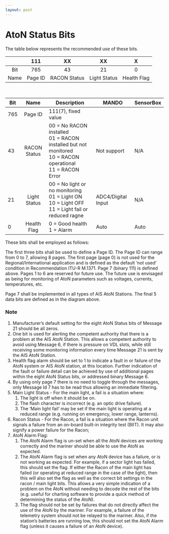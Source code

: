 ```yaml
---
layout: post
---
```

# AtoN Status Bits

The table below represents the recommended use of these bits.

| | 111 | XX | XX | X |
| :--: | :--: | :--: | :--: | :--: |
| Bit | 765 | 43 | 21 | 0|
| Name | Page ID| RACON Status | Light Status| Health Flag|

<br>

| Bit | Name | Description | MANDO| SensorBox|
| -- | :--: | -- | -- | -- |
| 765 | Page ID| 111(7), fixed value| | |
| 43 | RACON Status|00 = No RACON installed<br/>01 = RACON installed but not monitored<br/>10 = RACON operational<br/>11 = RACON Error| Not support| N/A|
| 21 | Light Status|00 = No light or no monitoring<br/>01 = Light ON<br/>10 = Light OFF<br/>11 = Light fail or reduced ragne| ADC4/Digital Input| N/A|
| 0| Health Flag|0 = Good health<br/>1 = Alarm| Auto| Auto|

These bits shall be employed as follows:

The first three bits shall be used to define a Page ID. The Page ID can range from 0 to 7, allowing 8 pages. The first page (page 0) is not used for the Regional/International application and is
defined as the default ‘not used’ condition in Recommendation ITU-R M.1371. Page 7 (binary 111) is defined above. Pages 1 to 6 are reserved for future use. The future use is envisaged as being
for monitoring of AtoN parameters such as voltages, currents, temperatures, etc.

Page 7 shall be implemented in all types of AIS AtoN Stations. The final 5 data bits are defined as
in the diagram above.

### Note

1. Manufacturer’s default setting for the eight AtoN Status bits of Message 21 should be all zeros.
2. One bit is used for alerting the competent authority that there is a problem at the AIS AtoN Station. This allows a competent authority to avoid using Message 6, if there is pressure on VDL slots, while still receiving some monitoring information every time Message 21 is sent by the AIS AtoN Station.
3. Health flag alarm should be set to 1 to indicate a fault in or failure of the AtoN system or AIS AtoN station, at this location. Further indication of the fault or failure detail can be achieved by use of additional pages within the eight AtoN Status bits, or addressed binary Message 6.
4. By using only page 7 there is no need to toggle through the messages, only Message Id 7 has to be read thus allowing an immediate filtering.
5. Main Light Status - For the main light, a fail is a situation where:
    1. The light is off when it should be on.
    2. The flash character is incorrect (e.g. an optic drive failure).
    3. The ‘Main light fail’ may be set if the main light is operating at a reduced range (e.g. running on emergency, lower range, lanterns).
6. Racon Status - For the Racon, a fail is a situation where the Racon unit signals a failure from an on-board built-in integrity test (BIIT). It may also signify a power failure for the Racon;
7. AtoN Alarm Flag:
    1. The AtoN Alarm flag is un-set when all the AtoN devices are working correctly and the mariner should be able to use the AtoN as expected.
    2. The AtoN Alarm flag is set when any AtoN device has a failure, or is not working as expected. For example, if a sector light has failed, this should set the flag. If either the Racon of the main light has failed (or operating at reduced range in the case of the light), then this will also set the flag as well as the correct bit settings in the racon / main light bits. This allows a very simple indication of a problem on the AtoN without needing to decode the rest of the bits (e.g. useful for charting software to provide a quick method of determining the status of the AtoN).
    3. The flag should not be set by failures that do not directly affect the use of the AtoN by the mariner. For example, a failure of the telemetry system should not be relayed to the mariner. Also, if the station’s batteries are running low, this should not set the AtoN Alarm flag (unless it causes a failure of an AtoN device).
